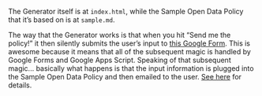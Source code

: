 The Generator itself is at `index.html`, while the Sample Open Data Policy that it’s based on is at `sample.md`.

The way that the Generator works is that when you hit “Send me the policy!” it then silently submits the user’s input to [this Google Form](https://docs.google.com/forms/d/e/1FAIpQLSe2BeXHF-vkjbfmYRK0dIxYtWyaXUCkgG0a6twAIqRdwJM8dg/viewform). This is awesome because it means that all of the subsequent magic is handled by Google Forms and Google Apps Script. Speaking of that subsequent magic... basically what happens is that the input information is plugged into the Sample Open Data Policy and then emailed to the user. [See here](https://github.com/sunlightpolicy/open-data-policy-wizard) for details.
